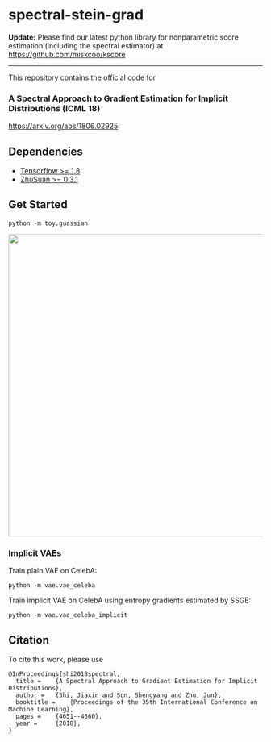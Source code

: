 # spectral-stein-grad

**Update:** Please find our latest python library for nonparametric score estimation (including the spectral estimator) at
https://github.com/miskcoo/kscore

---

This repository contains the official code for

### A Spectral Approach to Gradient Estimation for Implicit Distributions (ICML 18)
https://arxiv.org/abs/1806.02925

## Dependencies
* [Tensorflow >= 1.8](https://www.tensorflow.org)
* [ZhuSuan >= 0.3.1](https://github.com/thu-ml/zhusuan)

## Get Started
```
python -m toy.guassian
```
<img src="results/gaussian.png" width="600">

### Implicit VAEs
Train plain VAE on CelebA:
```
python -m vae.vae_celeba
```
Train implicit VAE on CelebA using entropy gradients estimated by SSGE:
```
python -m vae.vae_celeba_implicit
```

## Citation
To cite this work, please use
```
@InProceedings{shi2018spectral,
  title = 	 {A Spectral Approach to Gradient Estimation for Implicit Distributions},
  author = 	 {Shi, Jiaxin and Sun, Shengyang and Zhu, Jun},
  booktitle = 	 {Proceedings of the 35th International Conference on Machine Learning},
  pages = 	 {4651--4660},
  year = 	 {2018},
}
```
